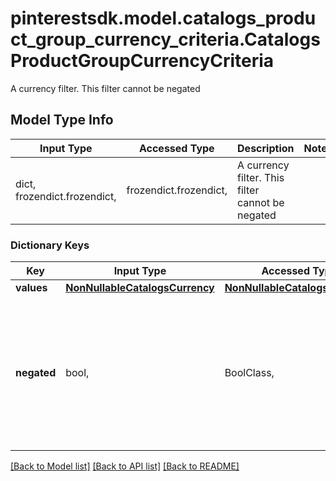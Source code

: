 # pinterestsdk.model.catalogs_product_group_currency_criteria.CatalogsProductGroupCurrencyCriteria

A currency filter. This filter cannot be negated

## Model Type Info
Input Type | Accessed Type | Description | Notes
------------ | ------------- | ------------- | -------------
dict, frozendict.frozendict,  | frozendict.frozendict,  | A currency filter. This filter cannot be negated | 

### Dictionary Keys
Key | Input Type | Accessed Type | Description | Notes
------------ | ------------- | ------------- | ------------- | -------------
**values** | [**NonNullableCatalogsCurrency**](NonNullableCatalogsCurrency.md) | [**NonNullableCatalogsCurrency**](NonNullableCatalogsCurrency.md) |  | 
**negated** | bool,  | BoolClass,  |  | [optional] must be one of [False, ] if omitted the server will use the default value of False

[[Back to Model list]](../../README.md#documentation-for-models) [[Back to API list]](../../README.md#documentation-for-api-endpoints) [[Back to README]](../../README.md)

